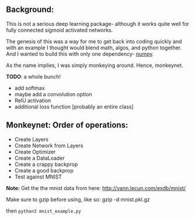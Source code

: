 ## Background:
This is not a serious deep learning package- although it works quite well for
fully connected sigmoid activated networks.

The genesis of this was a way for me to get back into coding quickly and with
an example I thought would blend math, algos, and python together. And I wanted to build this with only
one dependency- [numpy](https://numpy.org/).

As the name implies, I was simply monkeying around. Hence, monkeynet.

**TODO**: a whole bunch!
- add softmax
- maybe add a convolution option
- RelU activation
- additional loss function [probably an entire class]

## Monkeynet: Order of operations:
- Create Layers
- Create Network from Layers
- Create Optimizer
- Create a DataLoader
- Create a crappy backprop
- Create a good backprop
- Test against MNIST

**Note:**
Get the the mnist data from here:
http://yann.lecun.com/exdb/mnist/    

Make sure to gzip before using, like so:
gzip -d mnist.pkl.gz

then <code>python3 mnist_example.py</code>

